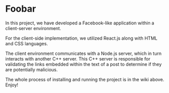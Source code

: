 # Foobar

In this project, we have developed a Facebook-like application within a client-server environment.

For the client-side implementation, we utilized React.js along with HTML and CSS languages.

The client environment communicates with a Node.js server, which in turn interacts with another C++ server. This C++ server is responsible for validating the links embedded within the text of a post to determine if they are potentially malicious.<br>

The whole process of installing and running the project is in the wiki above. Enjoy!<br>

